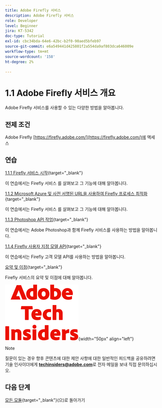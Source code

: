 ```yaml
---
title: Adobe Firefly 서비스
description: Adobe Firefly 서비스
role: Developer
level: Beginner
jira: KT-5342
doc-type: Tutorial
exl-id: cbc34bda-64e6-42bc-b2f0-90aed5bfeb97
source-git-commit: e6a549441d425801f2a554da9af803dca646009e
workflow-type: tm+mt
source-wordcount: '158'
ht-degree: 2%

---
```


# 1.1 Adobe Firefly 서비스 개요

Adobe Firefly 서비스를 사용할 수 있는 다양한 방법을 알아봅니다.

## 전제 조건

Adobe Firefly [https://firefly.adobe.com/](https://firefly.adobe.com/)에 액세스

## 연습

[1.1.1 Firefly 서비스 시작](./ex1.md){target="_blank"}

이 연습에서는 Firefly 서비스 를 살펴보고 그 기능에 대해 알아봅니다.

[1.1.2 Microsoft Azure 및 사전 서명된 URL을 사용하여 Firefly 프로세스 최적화](./ex2.md){target="_blank"}

이 연습에서는 Firefly 서비스 를 살펴보고 그 기능에 대해 알아봅니다.

[1.1.3 Photoshop API 작업](./ex3.md){target="_blank"}

이 연습에서는 Adobe Photoshop과 함께 Firefly 서비스를 사용하는 방법을 알아봅니다.

[1.1.4 Firefly 사용자 지정 모델 API](./ex4.md){target="_blank"}

이 연습에서는 Firefly 고객 모델 API를 사용하는 방법을 알아봅니다.

[요약 및 이점](./summary.md){target="_blank"}

Firefly 서비스의 요약 및 이점에 대해 알아봅니다.

![기술 내부자](./../../../assets/images/techinsiders.png){width="50px" align="left"}

>[!NOTE]
>
>질문이 있는 경우 향후 콘텐츠에 대한 제안 사항에 대한 일반적인 피드백을 공유하려면 기술 인사이더에게 **techinsiders@adobe.com**&#x200B;로 전자 메일을 보내 직접 문의하십시오.

## 다음 단계

[모든 모듈](../../../overview.md){target="_blank"}(으)로 돌아가기
